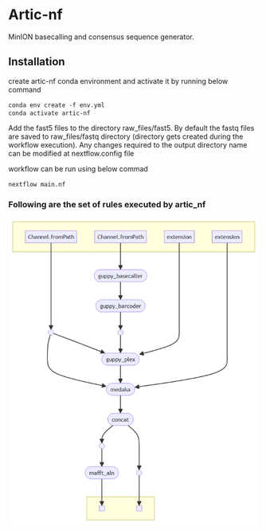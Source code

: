 # Artic-nf
MinION basecalling and consensus sequence generator.
## Installation
create artic-nf conda environment and activate it by running below command
```
conda env create -f env.yml
conda activate artic-nf
```
Add the fast5 files to the directory raw_files/fast5. By default the fastq files are saved to raw_files/fastq directory (directory gets created during the workflow execution). Any changes required to the output directory name can be modified at nextflow.config file

workflow can be run using below commad
```
nextflow main.nf
```
### Following are the set of rules executed by artic_nf
![Alt text](/img/artic_wf.png)

